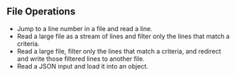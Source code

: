 File Operations
---------------
* Jump to a line number in a file and read a line.
* Read a large file as a stream of lines and filter only the lines that match a criteria.
* Read a large file, filter only the lines that match a criteria, and redirect and write those filtered lines to another file.
* Read a JSON input and load it into an object.
